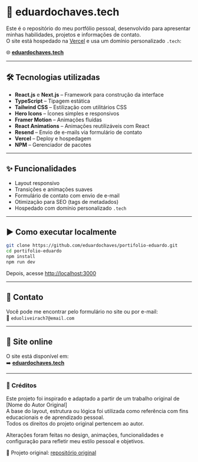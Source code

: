 # 🚀 eduardochaves.tech

Este é o repositório do meu portfólio pessoal, desenvolvido para apresentar minhas habilidades, projetos e informações de contato.  
O site está hospedado na [Vercel](https://vercel.com) e usa um domínio personalizado `.tech`:

🌐 [**eduardochaves.tech**](https://eduardochaves.tech)

---

## 🛠️ Tecnologias utilizadas

- **React.js** e **Next.js** – Framework para construção da interface
- **TypeScript** – Tipagem estática
- **Tailwind CSS** – Estilização com utilitários CSS
- **Hero Icons** – Ícones simples e responsivos
- **Framer Motion** – Animações fluídas
- **React Animations** – Animações reutilizáveis com React
- **Resend** – Envio de e-mails via formulário de contato
- **Vercel** – Deploy e hospedagem
- **NPM** – Gerenciador de pacotes

---

## ✨ Funcionalidades

- Layout responsivo
- Transições e animações suaves
- Formulário de contato com envio de e-mail
- Otimização para SEO (tags de metadados)
- Hospedado com domínio personalizado `.tech`

---

## ▶️ Como executar localmente

```bash
git clone https://github.com/eduardochaves/portifolio-eduardo.git
cd portifolio-eduardo
npm install
npm run dev
```

Depois, acesse [http://localhost:3000](http://localhost:3000)

---

## 📨 Contato

Você pode me encontrar pelo formulário no site ou por e-mail:  
📧 `eduoliveirach7@email.com`

---

## 🔗 Site online

O site está disponível em:  
➡️ [**eduardochaves.tech**](https://eduardochaves.tech)

---

### 📝 Créditos

Este projeto foi inspirado e adaptado a partir de um trabalho original de [Nome do Autor Original]  
A base do layout, estrutura ou lógica foi utilizada como referência com fins educacionais e de aprendizado pessoal.  
Todos os direitos do projeto original pertencem ao autor.

Alterações foram feitas no design, animações, funcionalidades e configuração para refletir meu estilo pessoal e objetivos.

🔗 Projeto original: [repositório original](https://github.com/judygab/nextjs-portfolio)
